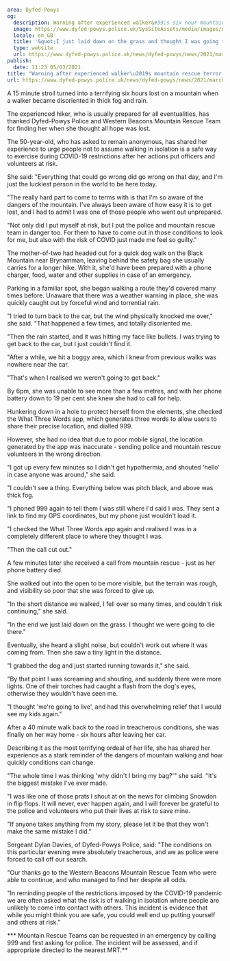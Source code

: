 ```yaml
area: Dyfed-Powys
og:
  description: Warning after experienced walker&#39;s six hour mountain terror
  image: https://www.dyfed-powys.police.uk/SysSiteAssets/media/images/dyfed-powys/news/campaigns/mrt-resuce-soh-size-2.png?crop=(0,12,810,438)&amp;w=600&amp;h=300&amp;scale=both
  locale: en_GB
  title: '&quot;I just laid down on the grass and thought I was going to die&quot;'
  type: website
  url: https://www.dyfed-powys.police.uk/news/dyfed-powys/news/2021/march-2021/warning-after-experienced-walkers-mountain-rescue-terror/
publish:
  date: 11:23 05/03/2021
title: "Warning after experienced walker\u2019s mountain rescue terror | Dyfed-Powys Police"
url: https://www.dyfed-powys.police.uk/news/dyfed-powys/news/2021/march-2021/warning-after-experienced-walkers-mountain-rescue-terror/
```

A 15 minute stroll turned into a terrifying six hours lost on a mountain when a walker became disoriented in thick fog and rain.

The experienced hiker, who is usually prepared for all eventualities, has thanked Dyfed-Powys Police and Western Beacons Mountain Rescue Team for finding her when she thought all hope was lost.

The 50-year-old, who has asked to remain anonymous, has shared her experience to urge people not to assume walking in isolation is a safe way to exercise during COVID-19 restrictions after her actions put officers and volunteers at risk.

She said: "Everything that could go wrong did go wrong on that day, and I'm just the luckiest person in the world to be here today.

"The really hard part to come to terms with is that I'm so aware of the dangers of the mountain. I've always been aware of how easy it is to get lost, and I had to admit I was one of those people who went out unprepared.

"Not only did I put myself at risk, but I put the police and mountain rescue team in danger too. For them to have to come out in those conditions to look for me, but also with the risk of COVID just made me feel so guilty."

The mother-of-two had headed out for a quick dog walk on the Black Mountain near Brynamman, leaving behind the safety bag she usually carries for a longer hike. With it, she'd have been prepared with a phone charger, food, water and other supplies in case of an emergency.

Parking in a familiar spot, she began walking a route they'd covered many times before. Unaware that there was a weather warning in place, she was quickly caught out by forceful wind and torrential rain.

"I tried to turn back to the car, but the wind physically knocked me over," she said. "That happened a few times, and totally disoriented me.

"Then the rain started, and it was hitting my face like bullets. I was trying to get back to the car, but I just couldn't find it.

"After a while, we hit a boggy area, which I knew from previous walks was nowhere near the car.

"That's when I realised we weren't going to get back."

By 6pm, she was unable to see more than a few metres, and with her phone battery down to 19 per cent she knew she had to call for help.

Hunkering down in a hole to protect herself from the elements, she checked the What Three Words app, which generates three words to allow users to share their precise location, and dialled 999.

However, she had no idea that due to poor mobile signal, the location generated by the app was inaccurate - sending police and mountain rescue volunteers in the wrong direction.

"I got up every few minutes so I didn't get hypothermia, and shouted 'hello' in case anyone was around," she said.

"I couldn't see a thing. Everything below was pitch black, and above was thick fog.

"I phoned 999 again to tell them I was still where I'd said I was. They sent a link to find my GPS coordinates, but my phone just wouldn't load it.

"I checked the What Three Words app again and realised I was in a completely different place to where they thought I was.

"Then the call cut out."

A few minutes later she received a call from mountain rescue - just as her phone battery died.

She walked out into the open to be more visible, but the terrain was rough, and visibility so poor that she was forced to give up.

"In the short distance we walked, I fell over so many times, and couldn't risk continuing," she said.

"In the end we just laid down on the grass. I thought we were going to die there."

Eventually, she heard a slight noise, but couldn't work out where it was coming from. Then she saw a tiny light in the distance.

"I grabbed the dog and just started running towards it," she said.

"By that point I was screaming and shouting, and suddenly there were more lights. One of their torches had caught a flash from the dog's eyes, otherwise they wouldn't have seen me.

"I thought 'we're going to live', and had this overwhelming relief that I would see my kids again."

After a 40 minute walk back to the road in treacherous conditions, she was finally on her way home - six hours after leaving her car.

Describing it as the most terrifying ordeal of her life, she has shared her experience as a stark reminder of the dangers of mountain walking and how quickly conditions can change.

"The whole time I was thinking 'why didn't I bring my bag?'" she said. "It's the biggest mistake I've ever made.

"I was like one of those prats I shout at on the news for climbing Snowdon in flip flops. It will never, ever happen again, and I will forever be grateful to the police and volunteers who put their lives at risk to save mine.

"If anyone takes anything from my story, please let it be that they won't make the same mistake I did."

Sergeant Dylan Davies, of Dyfed-Powys Police, said: "The conditions on this particular evening were absolutely treacherous, and we as police were forced to call off our search.

"Our thanks go to the Western Beacons Mountain Rescue Team who were able to continue, and who managed to find her despite all odds.

"In reminding people of the restrictions imposed by the COVID-19 pandemic we are often asked what the risk is of walking in isolation where people are unlikely to come into contact with others. This incident is evidence that while you might think you are safe, you could well end up putting yourself and others at risk."

*** Mountain Rescue Teams can be requested in an emergency by calling 999 and first asking for police. The incident will be assessed, and if appropriate directed to the nearest MRT.**
